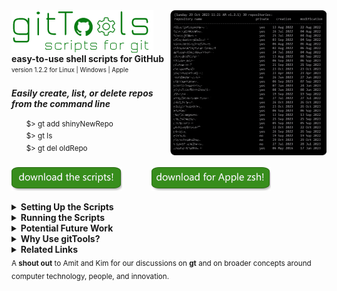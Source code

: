 <img src="./assets/images/screenshots/gtListScreenshot.png" width="250" align="right" valign="top"/>
<img src="./assets/images/logo/logoText.png" alt="git tools" valign="top"/>
<b>easy-to-use shell scripts for GitHub</b><br>
<sub><sup>version 1.2.2 for Linux | Windows | Apple</sup></sub><br>
<!-- <sup><sub><a href="https://rg3h.github.io/gitTools">https://rg3h.github.io/gitTools</a></sub></sup><br> -->
<br>
<b><i>Easily create, list, or delete repos from the command line</i></b><br>
<br>
&nbsp;&nbsp;&nbsp;&nbsp;&nbsp;&nbsp;<sup>$> gt add shinyNewRepo</sup>
<br>
&nbsp;&nbsp;&nbsp;&nbsp;&nbsp;&nbsp;<sup>$> gt ls</sup>
<br>
&nbsp;&nbsp;&nbsp;&nbsp;&nbsp;&nbsp;<sup>$> gt del oldRepo</sup>
<br>
<br>
<a href="https://github.com/rg3h/gitTools/raw/main/gt.zip">
  <img src="./assets/images/downloadButton.png" alt="download the scripts!" valign="middle"/></a>
&nbsp;&nbsp;&nbsp;&nbsp;&nbsp;&nbsp;&nbsp;&nbsp;&nbsp;&nbsp;
<a href="https://github.com/rg3h/gitTools/raw/main/gtForApple.zip">
  <img src="./assets/images/downloadForAppleButton.png" alt="download the scripts for Apple!" valign="middle"/></a>
<br>
<br>

<!--
<table><tr><td>
  <sup>
  <b>testing:</b> For Apple, does the first download button work if you use "./gtz.sh" instead of "./gt/sh"
  </sup>
</td></tr></table>
-->

<details>
  <summary><b>Setting Up the Scripts</b></summary>
  <br>
  <ul>
    <li><i><a href="./settingUpGitCredentials.md">set up GitHub credentials if you don't have a home/USERID/.git-credentials file</a></i></li>
    <br>
    <li><details>
      <summary><i>set up for <b>Linux</b></i></summary>
      <ul>
        <li>sudo apt install curl</li>
        <li>unzip gt into (for example): /home/USERID/bin/gt/</li>
        <li>set your $PATH to include /home/USERID/bin/gt</li>
        <li>chmod u+rwx /home/USERID/bin/gt/gt.sh</li>
        <li>(.bashrc) alias gt='/home/USERID/bin/gt/gt.sh'</li>
        <li>test it by typing: <b>gt</b>
      </ul>
    </details></li>
    <li><details>
      <summary><i>set up for <b>Windows</b></i></summary>
      <ul>
        <li>download and install <b><a href="https://www.cygwin.com/">cygwin</a></b></li>
        <li>add C:\cygwin64\bin to your %PATH%</li>
        <li>unzip gt into (for example): C:\USERID\bin\gt\</li>
        <li>set your %PATH% environment variable to include the gt directory</li>
        <li>test it by typing: <b>gt</b>
      </ul>
    </details></li>
  </ul>
  <br>
</details>

<details>
  <summary><b>Running the Scripts</b></summary>
  <br>
  The scripts use code that works for both bash and zsh (Apple uses zsh).<br>
  There is a main script called gt.sh that then calls sub-scripts for each command.<br>
  <br>
  You can do things like:<br>
  <ul>
    <li><code>gt add repoName --public</code> (create a public repo and local directory connected to it)</li>
    <li><code>gt ls -sc</code>  (show a list of repos, sorted by creation date)</li>
    <li><code>gt rm oldRepo</code> (delete a repo on GitHub but leave the local directory intact)</li>
    <li><code>gt help</code></li>
    <li><code>bash /home/bin/gt/gt.sh ls</code> (run it explicitly with bash or zsh)</li>
  </ul>

</details>

<details>
  <summary><b>Potential Future Work</b></summary>
  <br>
  Here is a short list of potential features and commands for <b>gt</b>. Let me know if you have thoughts or want to contribute.
  <br><br>
  <table valign="top">
    <tr><td valign="top"><sup><b>list -details</b></sup></td> <td><sup>a way to pick details or columns to show</sup></td></tr>
    <tr><td valign="top"><sup><b>-q</b></sup></td> <td><sup>quiet mode so that the scripts can pipe or be part of another script</sup></td></tr>
    <tr><td valign="top"><sup><b>add --noLocal</b></sup></td> <td><sup>add a new repository, but don't create a new local dir</sup></td></tr>
    <tr><td valign="top"><sup><b>stats</b></sup></td> <td><sup>create a view that shows stats for one or all repos, the user, etc</sup></td></tr>
    <tr><td valign="top"><sup><b>acp</b></sup></td> <td><sup>a command that takes a file, adds it, commits it, and pushes it</sup></td></tr>
    <tr><td valign="top"><sup><b>undo</b></sup></td> <td><sup>undo for staged, committed, pushed files</sup></td></tr>
    <tr><td valign="top"><sup><b>history</b></sup></td> <td><sup>tracking local repos, locally logging stats like git use-frequency</sup></td></tr>
    <tr><td valign="top"><sup><b>more authentication support</b></sup></td> <td><sup>GitHub supports multiple authentication mechanisms</sup></td></tr>
    <tr><td valign="top"><sup><b>snapshot</b></sup></td> <td><sup>grab/clone a repo, compress, and store it in a well-established location</sup></td></tr>
    <tr><td valign="top"><sup><b>non-bash version</b></sup></td> <td><sup>investigate octokit.js and a more expansive coding environment</sup></td></tr>
    <tr><td valign="top"><sup><b>search</b></sup></td> <td><sup>I have ideas on a more general search/copilot tool</sup></td></tr>
    <tr><td valign="top"><sup><b>Beyond GitHub: what are we really trying to do?</b></sup></td>
      <td><sup>write up on a more general system that addresses first principles of what we are trying to do (continuum of collaboration, publishing, sharing, backup, learning, etc).</sup></td></tr>
  </table>
  <br>
</details>

<details>
  <summary><b>Why Use gitTools?</b></summary>
  <br>
  Creating a new project should be easy. GitTools are simple shell scripts.
  A lot of commercial services, while powerful, are complicated and sometimes pricey.
  You will be relying on how these services:
  <br>
  <br>
  <ul>
    <li>access your code and company information (from userids to data use patterns)</li>
    <li>manage application updates and fix bugs</li>
    <li>address security leaks</li>
    <li>introduce new features and remove old ones</li>
    <li>mischeviously create product lock-in</li>
    <li>help you with a contingency plan should they change privacy policies</li>
  </ul>
  <br>
  That said, git is complicated. Tools to simplify the process will
  reduce development friction and promote better programming practices.
  I do a lot of collaborative prototyping, so being able to spin up a repo in a single command shifts the cognitive load. And believe me, I can use that.
  <br><br>
  <b>gitTool Benefits</b><br>
  <table>
    <tr><td><sup>easy-to-use</sup></td></tr>
    <tr><td><sup>customizable</sup></td></tr>
    <tr><td><sup>transparent (you can read the scripts)</sup></td></tr>
    <tr><td><sup>ubiquitous (same code runs on lots of platforms)</sup></td></tr>
    <tr><td><sup>maintainable (written in modules)</sup></td></tr>
    <tr><td><sup>open source (liberal MIT licensing)</sup></td></tr>
  </table>
  <br>
  <b>Installation, Development, and Maintenance Benefits</b><br>
  <table>
    <tr><td><sup>easy to install</sup></td></tr>
    <tr><td><sup>no opaque exe files to maintain</sup></td></tr>
    <tr><td><sup>works in Windows too </sup></td></tr>
    <tr><td><sup>each command is a separate script</sup></td></tr>
    <tr><td><sup>modular architecture so creating new commands is easier</sup>
    </td></tr>
  </table>
</details>

<details>
  <summary><b>Related Links</b></summary>
  <br>
  <table>
    <tr><td width="400"><sub>
      <a href="https://github.com/git-guides/install-git">Installing Git</a><br>
      <a href="https://docs.github.com/">GitHub Documentation</a><br>
       <a href="https://www.gnu.org/software/bash/manual/bash.html">Bash Reference Manual
</a><br>
      <a href="https://www.redhat.com/sysadmin/learn-bash-scripting">13 resources for learning to write better Bash code</a><br>
      <br>
      <a href="https://docs.github.com/en/rest/repos/repos">GitHub REST API for Repos</a><br>
      <a href="https://docs.github.com/en/authentication/keeping-your-account-and-data-secure/managing-your-personal-access-tokens#creating-a-personal-access-token-classic">Classic Personal Access Token</a><br>
      <a href="https://docs.github.com/en/rest/overview/authenticating-to-the-rest-api?apiVersion=2022-11-28">GitHub: Authenticating for the REST API</a><br>
      <a href="https://docs.github.com/en/authentication/keeping-your-account-and-data-secure/about-authentication-to-github">Github: Authenticating in General</a><br>
      <br>
      <a href="https://docs.github.com/en/github-cli">GitHub CLI</a><br>
      <a href="https://docs.github.com/en/desktop">GitHub Desktop</a><br>
      <br>
      <a href="https://docs.github.com/en/rest/guides/scripting-with-the-rest-api-and-javascript?apiVersion=2022-11-28">
        Scripting with the REST API and JavaScript</a>
      <br>
      <a href="./settingUpGitCredentials.md">setting up GitHub credentials</a><br>
      <a href="https://rg3h.github.io/whichShell">whichShell</a><br>
      <a href="https://rg3h.github.io/gitTools">gitTools</a><br>
      <br>
    </sub></td></tr>
  </table>
</details>
<sub>A <b>shout out</b> to Amit and Kim for our discussions on <b>gt</b> and on
broader concepts around computer technology, people, and innovation.</sub>
